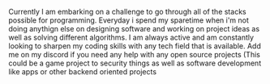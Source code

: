 Currently I am embarking on a challenge to go through all of the stacks possible for programming. Everyday i spend my sparetime when i'm not doing anythign else on designing software and working on project ideas as well as solving different algorithms. I am always active and am constantly looking to sharpen my coding skills with any tech field
that is available. Add me on my discord if you need any help with any open source projects (This could be a game project to security things as well as software development like apps or other backend oriented projects
